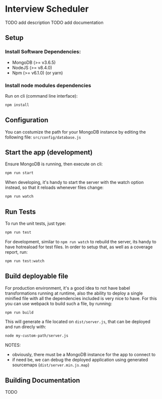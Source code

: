# Interview Scheduler

TODO add description
TODO add documentation

## Setup

### Install Software Dependencies:

- MongoDB (>= v3.6.5)
- NodeJS (>= v8.4.0)
- Npm (>= v6.1.0) (or yarn)

### Install node modules dependencies

Run on cli (command line interface):

```bash
npm install
```

## Configuration

You can costumize the path for your MongoDB instance by editing the following file: `src/config/database.js`

## Start the app (development)

Ensure MongoDB is running, then execute on cli:

```bash
npm run start
```

When developing, it's handy to start the server with the watch option instead, so that it reloads whenever files change:

```bash
npm run watch
```

## Run Tests

To run the unit tests, just type:

```bash
npm run test
```

For development, similar to `npm run watch` to rebuild the server, its handy to have hotreaload for test files. In order to setup that, as well as a coverage report, run:

```bash
npm run test:watch
```

## Build deployable file

For production environment, it's a good idea to not have babel transformations running at runtime, also the ability to deploy a single minified file with all the dependencies included is very nice to have. For this you can use webpack to build such a file, by running:
```bash
npm run build
```
This will generate a file located on `dist/server.js`, that can be deployed and run direcly with:
```bash
node my-custom-path/server.js
```
NOTES:
 - obviously, there must be a MongoDB instance for the app to connect to
 - if need be, we can debug the deployed application using generated sourcemaps (`dist/server.min.js.map`)

## Building Documentation

TODO
